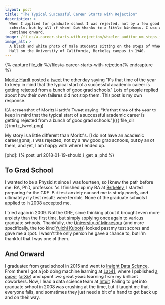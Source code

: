 ```yaml
---
layout: post
title: "The Typical Successful Career Starts with Rejection"
description: >
  When I applied for graduate school I was rejected, not by a few good grad
  schools, but by all of them! But thanks to a little kindness, I was able to
  continue onward.
image: /files/a-career-starts-with-rejection/wheeler_auditorium_steps_in_1940.jpg
image_alt: >
  A black and white photo of male students sitting on the steps of Wheeler
  Hall on the University of California, Berkeley campus in 1940.
---
```


{% capture file_dir %}/files/a-career-starts-with-rejection{% endcapture %}

[Moritz Hardt][mrtz] posted a [tweet][mrtz_tweet] the other day saying "It's
that time of the year to keep in mind that the typical start of a successful
academic career is getting rejected from a bunch of good grad schools." Lots
of people replied about how their own failures did not stop them. This post is
my own response.

[mrtz]: http://mrtz.org
[mrtz_tweet]: https://twitter.com/mrtz/status/950493433822560257

![A screenshot of Moritz Hardt's Tweet saying: "It's that time of the year to
keep in mind that the typical start of a successful academic career is getting
rejected from a bunch of good grad schools."]({{ file_dir }}/mrtz_tweet.png)

My story is a little different than Moritz's. [I do not have an academic
career][phd], I was rejected, not by a few good grad schools, but by all of
them, and yet, I am happy with where I ended up.

[phd]: {% post_url 2018-01-19-should_i_get_a_phd %}

## To Grad School

I wanted to be a Physicist since I was fourteen, so I knew the path before me:
BA, PhD, professor. As I finished up my BA at [Berkeley][ucb], I started
preparing for the GRE. But test anxiety caused me to study poorly, and
ultimately my test results were terrible. None of the graduate schools I
applied to in 2008 accepted me.

[ucb]: https://en.wikipedia.org/wiki/University_of_California,_Berkeley

I tried again in 2009. Not the GRE, since thinking about it brought even more
anxiety than the first time, but simply applying once again to various
graduate schools. Thankfully, the [University of Minnesota][umn] (and more
specifically, the too kind [Yuichi Kubota][yk]) looked past my test scores and
gave me a spot. I wasn't the only person he gave a chance to, but I'm thankful
that I was one of them.

[umn]: https://en.wikipedia.org/wiki/University_of_Minnesota
[yk]: https://www.physics.umn.edu/people/yk.html

## And Onward

I graduated from grad school in 2015 and went to [Insight Data
Science][insight]. From there I got a job doing machine learning at
[Lab41][lab41], where I published [a paper][paper] ([arXiv][arxiv]) and spent
two great years learning from my brilliant coworkers. Now, I lead a data
science team at [Intuit][intuit]. Failing to get into graduate school in 2008
was crushing at the time, but it taught me that everyone falls, and sometimes
they just need a bit of a hand to get back up and on their way.

[insight]: https://www.insightdatascience.com
[lab41]: https://www.lab41.org
[paper]: https://www.dropbox.com/s/q2bquqawpg8htgc/0956.pdf?dl=1 
[arxiv]: https://arxiv.org/abs/1611.06962
[intuit]: https://www.intuit.com
